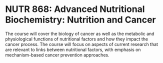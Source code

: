 # NUTR 868: Advanced Nutritional Biochemistry: Nutrition and Cancer

The course will cover the biology of cancer as well as the metabolic and physiological functions of nutritional factors and how they impact the cancer process. The course will focus on aspects of current research that are relevant to links between nutritional factors, with emphasis on mechanism-based cancer prevention approaches.